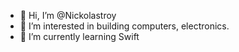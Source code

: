 - 👋 Hi, I’m @Nickolastroy
- 👀 I’m interested in building computers, electronics.
- 🌱 I’m currently learning Swift

